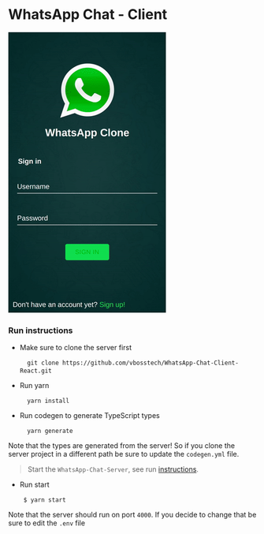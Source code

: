 # WhatsApp Chat - Client

![WhatsApp-Clone](README/WhatsApp-Clone.gif)

### Run instructions

- Make sure to clone the server first
  ```
    git clone https://github.com/vbosstech/WhatsApp-Chat-Client-React.git
  ```

- Run yarn
  ```
    yarn install
  ```

- Run codegen to generate TypeScript types
  ```  
    yarn generate
  ```

Note that the types are generated from the server! So if you clone the server project in a different path be sure to update the `codegen.yml` file.

> Start the `WhatsApp-Chat-Server`, see run [instructions](https://github.com/vbosstech/WhatsApp-Chat-Server).

- Run start

   ```
    $ yarn start
   ```

Note that the server should run on port `4000`. If you decide to change that be sure to edit the `.env` file